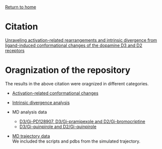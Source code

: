 [Return to home](../README.md)

# Citation
[Unraveling activation-related rearrangements and intrinsic divergence from ligand-induced conformational changes of the dopamine D3 and D2 receptors](https://www.biorxiv.org/content/10.1101/2023.11.11.566699v1)

# Oragnization of the repository
The results in the above citation were oragnized in different categories. 

   - [Activation-related conformational changes](acc/acc_d2like.md)
     
   - [Intrinsic divergence analysis](intrinsic_divergence/d2like.md) 
     
   - MD analysis data
      - [D3/Gi-PD128907, D3/Gi-pramipexole and D2/Gi-bromocriptine](MD_analysis_data/combine_md_ctrl.md)
      - [D3/Gi-quinpirole and D2/Gi-quinpirole](MD_analysis_data/combine_md_qnp.md)
        
   - [MD trajectory data](MD_trajectory_data/README.md) <br>
     We included the scripts and pdbs from the simulated trajectory.
   
